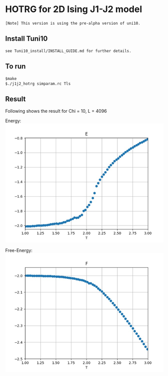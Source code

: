# HOTRG for 2D Ising J1-J2 model #

	[Note] This version is using the pre-alpha version of uni10. 

## Install Tuni10 ##

	see Tuni10_install/INSTALL_GUIDE.md for further details.


## To run ##

	$make
	$./j1j2_hotrg simparam.rc Tls

## Result ##

Following shows the result for Chi = 10, L = 4096

Energy:
![alt text](Data/Lp7Ky10r00/E.jpg)

Free-Energy:
![alt text](Data/Lp7Ky10r00/F.jpg)
